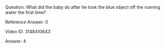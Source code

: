 Question: What did the baby do after he took the blue object off the running water the first time?

Reference Answer: 0

Video ID: 3148410643

Answer: 4

